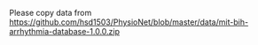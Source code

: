 Please copy data from https://github.com/hsd1503/PhysioNet/blob/master/data/mit-bih-arrhythmia-database-1.0.0.zip
